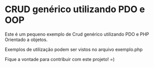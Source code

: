 # CRUD genérico utilizando PDO e OOP
Este é um pequeno exemplo de Crud genérico utilizando PDO e PHP Orientado a objetos.

Exemplos de utilização podem ser vistos no arquivo exemplo.php

Fique a vontade para contribuir com este projeto! =)

